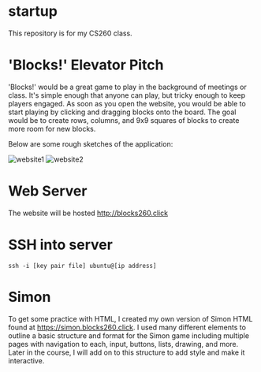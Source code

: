 # startup

This repository is for my CS260 class.

# 'Blocks!' Elevator Pitch

'Blocks!' would be a great game to play in the background of meetings or class. It's simple enough that anyone can play, but tricky enough to keep players engaged. As soon as you open the website, you would be able to start playing by clicking and dragging blocks onto the board. The goal would be to create rows, columns, and 9x9 squares of blocks to create more room for new blocks.

Below are some rough sketches of the application:

![website1](https://user-images.githubusercontent.com/71862670/215231975-ffbc6fd2-e6cc-45a9-9cb9-f61cef3bdebf.jpg)
![website2](https://user-images.githubusercontent.com/71862670/215231980-74bafe7b-d892-43b2-8991-a2150a774fb9.jpg)

# Web Server

The website will be hosted http://blocks260.click

# SSH into server

```
ssh -i [key pair file] ubuntu@[ip address]
```

# Simon

To get some practice with HTML, I created my own version of Simon HTML found at https://simon.blocks260.click. I used many different elements to outline a basic structure and format for the Simon game including multiple pages with navigation to each, input, buttons, lists, drawing, and more. Later in the course, I will add on to this structure to add style and make it interactive.
